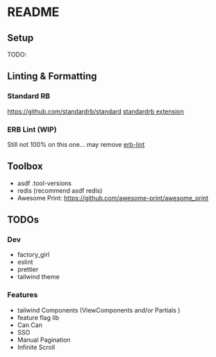# README

## Setup

TODO:

## Linting & Formatting

### Standard RB

<https://github.com/standardrb/standard>
[standardrb extension](https://blog.testdouble.com/posts/2023-02-16-its-official-the-standard-ruby-vscode-extension)

### ERB Lint (WIP)

Still not 100% on this one... may remove
[erb-lint](https://github.com/Shopify/erb-lint)

## Toolbox

- asdf .tool-versions
- redis (recommend asdf redis)
- Awesome Print: <https://github.com/awesome-print/awesome_print>

## TODOs

### Dev

- factory_girl
- eslint
- prettier
- tailwind theme

### Features

- tailwind Components (ViewComponents and/or Partials )
- feature flag lib
- Can Can
- SSO
- Manual Pagination
- Infinite Scroll
